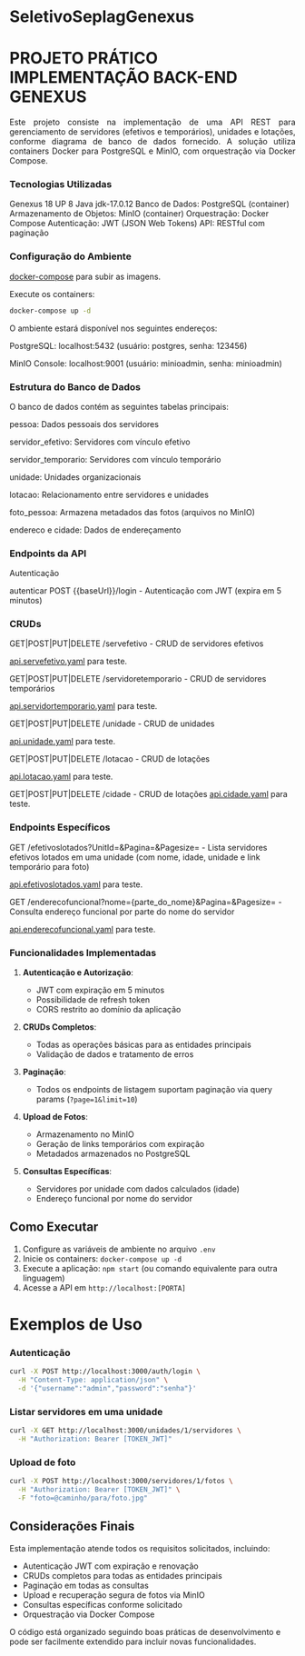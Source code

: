 # SeletivoSeplagGenexus

<h1>PROJETO PRÁTICO IMPLEMENTAÇÃO BACK-END GENEXUS</h1> 

<p align="justify">
Este projeto consiste na implementação de uma API REST para gerenciamento de servidores (efetivos e temporários), unidades e lotações, conforme diagrama de banco de dados fornecido. A solução utiliza containers Docker para PostgreSQL e MinIO, com orquestração via Docker Compose.
</p>



### Tecnologias Utilizadas

Genexus 18 UP 8
Java jdk-17.0.12
Banco de Dados: PostgreSQL (container)
Armazenamento de Objetos: MinIO (container)
Orquestração: Docker Compose
Autenticação: JWT (JSON Web Tokens)
API: RESTful com paginação



### Configuração do Ambiente

[docker-compose](https://github.com/joaosalesjr/SeletivoSeplagGenexus/edit/main/docker-compose.yaml) para subir as imagens.

Execute os containers:
```sh
docker-compose up -d
```
O ambiente estará disponível nos seguintes endereços:

PostgreSQL: localhost:5432  (usuário: postgres,  senha: 123456)

MinIO Console: localhost:9001 (usuário: minioadmin,  senha: minioadmin)



### Estrutura do Banco de Dados
O banco de dados contém as seguintes tabelas principais:

pessoa: Dados pessoais dos servidores

servidor_efetivo: Servidores com vínculo efetivo

servidor_temporario: Servidores com vínculo temporário

unidade: Unidades organizacionais

lotacao: Relacionamento entre servidores e unidades

foto_pessoa: Armazena metadados das fotos (arquivos no MinIO)

endereco e cidade: Dados de endereçamento


### Endpoints da API
Autenticação

autenticar POST {{baseUrl}}/login - Autenticação com JWT (expira em 5 minutos)

### CRUDs
GET|POST|PUT|DELETE /servefetivo - CRUD de servidores efetivos

[api.servefetivo.yaml](https://github.com/joaosalesjr/SeletivoSeplagGenexus/edit/main/api.servefetivo.yaml) para teste.

GET|POST|PUT|DELETE /servidoretemporario - CRUD de servidores temporários

[api.servidortemporario.yaml](https://github.com/joaosalesjr/SeletivoSeplagGenexus/edit/main/api.servidortemporario.yaml) para teste.

GET|POST|PUT|DELETE /unidade - CRUD de unidades

[api.unidade.yaml](https://github.com/joaosalesjr/SeletivoSeplagGenexus/edit/main/api.unidade.yaml) para teste.

GET|POST|PUT|DELETE /lotacao - CRUD de lotações

[api.lotacao.yaml](https://github.com/joaosalesjr/SeletivoSeplagGenexus/edit/main/api.lotacao.yaml) para teste.

GET|POST|PUT|DELETE /cidade - CRUD de lotações
[api.cidade.yaml](https://github.com/joaosalesjr/SeletivoSeplagGenexus/edit/main/api.cidade.yaml) para teste.


### Endpoints Específicos
GET /efetivoslotados?UnitId=<long>&Pagina=<integer>&Pagesize=<integer> - Lista servidores efetivos lotados em uma unidade (com nome, idade, unidade e link temporário para foto)

[api.efetivoslotados.yaml](https://github.com/joaosalesjr/SeletivoSeplagGenexus/edit/main/api.efetivoslotados.yaml) para teste.

GET /enderecofuncional?nome={parte_do_nome}<string>&Pagina=<integer>&Pagesize=<integer> - Consulta endereço funcional por parte do nome do servidor

[api.enderecofuncional.yaml](https://github.com/joaosalesjr/SeletivoSeplagGenexus/edit/main/api.enderecofuncional.yaml) para teste.

### Funcionalidades Implementadas

1. **Autenticação e Autorização**:
   - JWT com expiração em 5 minutos
   - Possibilidade de refresh token
   - CORS restrito ao domínio da aplicação

2. **CRUDs Completos**:
   - Todas as operações básicas para as entidades principais
   - Validação de dados e tratamento de erros

3. **Paginação**:
   - Todos os endpoints de listagem suportam paginação via query params (`?page=1&limit=10`)

4. **Upload de Fotos**:
   - Armazenamento no MinIO
   - Geração de links temporários com expiração
   - Metadados armazenados no PostgreSQL

5. **Consultas Específicas**:
   - Servidores por unidade com dados calculados (idade)
   - Endereço funcional por nome do servidor

## Como Executar

1. Configure as variáveis de ambiente no arquivo `.env`
2. Inicie os containers: `docker-compose up -d`
3. Execute a aplicação: `npm start` (ou comando equivalente para outra linguagem)
4. Acesse a API em `http://localhost:[PORTA]`
# Exemplos de Uso

### Autenticação
```bash
curl -X POST http://localhost:3000/auth/login \
  -H "Content-Type: application/json" \
  -d '{"username":"admin","password":"senha"}'
```

### Listar servidores em uma unidade
```bash
curl -X GET http://localhost:3000/unidades/1/servidores \
  -H "Authorization: Bearer [TOKEN_JWT]"
```

### Upload de foto
```bash
curl -X POST http://localhost:3000/servidores/1/fotos \
  -H "Authorization: Bearer [TOKEN_JWT]" \
  -F "foto=@caminho/para/foto.jpg"
```

## Considerações Finais

Esta implementação atende todos os requisitos solicitados, incluindo:
- Autenticação JWT com expiração e renovação
- CRUDs completos para todas as entidades principais
- Paginação em todas as consultas
- Upload e recuperação segura de fotos via MinIO
- Consultas específicas conforme solicitado
- Orquestração via Docker Compose

O código está organizado seguindo boas práticas de desenvolvimento e pode ser facilmente extendido para incluir novas funcionalidades.

